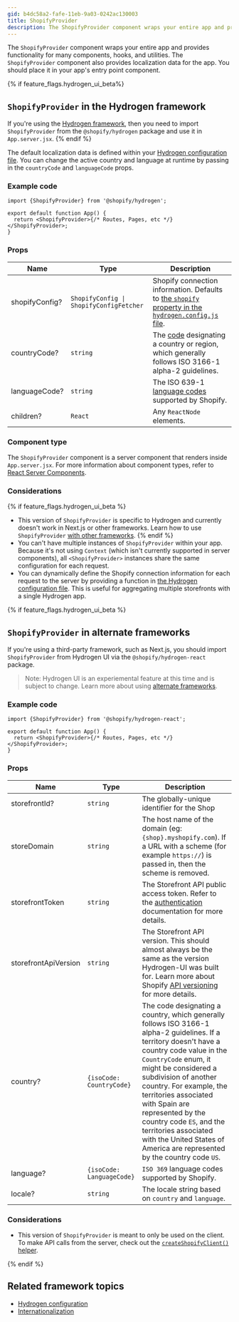 ```yaml
---
gid: b4dc58a2-fafe-11eb-9a03-0242ac130003
title: ShopifyProvider
description: The ShopifyProvider component wraps your entire app and provides support for hooks.
---
```


The `ShopifyProvider` component wraps your entire app and provides functionality for many components, hooks, and utilities. The `ShopifyProvider` component also provides localization data for the app. You should place it in your app's entry point component.

{% if feature_flags.hydrogen_ui_beta%}
## `ShopifyProvider` in the Hydrogen framework

If you're using the [Hydrogen framework](/custom-storefronts/hydrogen/framework), then you need to import `ShopifyProvider` from the `@shopify/hydrogen` package and use it in `App.server.jsx`.
{% endif %}

The default localization data is defined within your [Hydrogen configuration file](https://shopify.dev/custom-storefronts/hydrogen/framework/hydrogen-config). You can change the active country and language at runtime by passing in the `countryCode` and `languageCode` props.

### Example code

```tsx
import {ShopifyProvider} from '@shopify/hydrogen';

export default function App() {
  return <ShopifyProvider>{/* Routes, Pages, etc */}</ShopifyProvider>;
}
```

### Props

| Name           | Type                                                   | Description                                                                                                                                                                       |
| -------------- | ------------------------------------------------------ | --------------------------------------------------------------------------------------------------------------------------------------------------------------------------------- |
| shopifyConfig? | <code>ShopifyConfig &#124; ShopifyConfigFetcher</code> | Shopify connection information. Defaults to [the `shopify` property in the `hydrogen.config.js` file](https://shopify.dev/custom-storefronts/hydrogen/framework/hydrogen-config). |
| countryCode?   | <code>string</code>                                    | The [code](https://shopify.dev/api/storefront/latest/enums/CountryCode) designating a country or region, which generally follows ISO 3166-1 alpha-2 guidelines.                   |
| languageCode?  | <code>string</code>                                    | The ISO 639-1 [language codes](https://shopify.dev/api/storefront/latest/enums/LanguageCode) supported by Shopify.                                                                |
| children?      | <code>React</code>                                     | Any `ReactNode` elements.                                                                                                                                                         |

### Component type

The `ShopifyProvider` component is a server component that renders inside `App.server.jsx`. For more information about component types, refer to [React Server Components](https://shopify.dev/custom-storefronts/hydrogen/framework/react-server-components).

### Considerations

{% if feature_flags.hydrogen_ui_beta %}
- This version of `ShopifyProvider` is specific to Hydrogen and currently doesn't work in Next.js or other frameworks. Learn how to use `ShopifyProvider` [with other frameworks](#shopify-provider-in-alternate-frameworks).
{% endif %}
- You can't have multiple instances of `ShopifyProvider` within your app. Because it's not using `Context` (which isn't currently supported in server components), all `<ShopifyProvider>` instances share the same configuration for each request.
- You can dynamically define the Shopify connection information for each request to the server by providing a function in [the Hydrogen configuration file](https://shopify.dev/custom-storefronts/hydrogen/framework/hydrogen-config#shopify). This is useful for aggregating multiple storefronts with a single Hydrogen app.

{% if feature_flags.hydrogen_ui_beta %}
## `ShopifyProvider` in alternate frameworks

If you're using a third-party framework, such as Next.js, you should import `ShopifyProvider` from Hydrogen UI via the `@shopify/hydrogen-react` package.

> Note:
> Hydrogen UI is an experiemental feature at this time and is subject to change. Learn more about using [alternate frameworks](/custom-storefronts/hydrogen/alternate-frameworks).

### Example code

```tsx
import {ShopifyProvider} from '@shopify/hydrogen-react';

export default function App() {
  return <ShopifyProvider>{/* Routes, Pages, etc */}</ShopifyProvider>;
}
```

### Props

| Name | Type | Description |
|---|---|---|
| storefrontId? | <code>string</code> | The globally-unique identifier for the Shop |
| storeDomain | <code>string</code> | The host name of the domain (eg: `{shop}.myshopify.com`). If a URL with a scheme (for example `https://`) is passed in, then the scheme is removed. |
| storefrontToken | <code>string</code> | The Storefront API public access token. Refer to the [authentication](https://shopify.dev/api/storefront#authentication) documentation for more details. |
| storefrontApiVersion | <code>string</code> | The Storefront API version. This should almost always be the same as the version Hydrogen-UI was built for. Learn more about Shopify [API versioning](https://shopify.dev/api/usage/versioning) for more details. |
| country? | <code>{isoCode: CountryCode}</code>  | The code designating a country, which generally follows ISO 3166-1 alpha-2 guidelines. If a territory doesn't have a country code value in the `CountryCode` enum, it might be considered a subdivision of another country. For example, the territories associated with Spain are represented by the country code `ES`, and the territories associated with the United States of America are represented by the country code `US`. |
| language? | <code>{isoCode: LanguageCode}</code> | `ISO 369` language codes supported by Shopify.
| locale? | <code>string</code> | The locale string based on `country` and `language`. | Any `ReactNode` elements.

### Considerations
- This version of `ShopifyProvider` is meant to only be used on the client. To make API calls from the server, check out the [`createShopifyClient()` helper](https://github.com/Shopify/hydrogen-ui/tree/2022-7/packages/react#authenticating-the-storefront-client).

{% endif %}
## Related framework topics

- [Hydrogen configuration](https://shopify.dev/custom-storefronts/hydrogen/framework/hydrogen-config)
- [Internationalization](https://shopify.dev/custom-storefronts/hydrogen/framework/internationalization)
